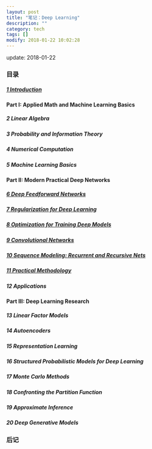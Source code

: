 ```yaml
---
layout: post
title: "笔记：Deep Learning"
description: ""
category: tech
tags: []
modify: 2018-01-22 10:02:28
---
```


update: 2018-01-22

### 目录

##### [1 Introduction](http://nbviewer.jupyter.org/github/facaiy/book_notes/blob/master/deep_learning/Introduction/note.ipynb)

#### Part I: Applied Math and Machine Learning Basics

##### 2 Linear Algebra

##### 3 Probability and Information Theory

##### 4 Numerical Computation

##### 5 Machine Learning Basics

#### Part II: Modern Practical Deep Networks

##### [6 Deep Feedforward Networks](http://nbviewer.jupyter.org/github/facaiy/book_notes/blob/master/deep_learning/Deep_Feedforward_Networks/note.ipynb)

##### [7 Regularization for Deep Learning](http://nbviewer.jupyter.org/github/facaiy/book_notes/blob/master/deep_learning/Regularization_for_Deep_Learning/note.ipynb)

##### [8 Optimization for Training Deep Models](http://nbviewer.jupyter.org/github/facaiy/book_notes/blob/master/deep_learning/Optimization_for_Training_Deep_Models/note.ipynb)

##### [9 Convolutional Networks](http://nbviewer.jupyter.org/github/facaiy/book_notes/blob/master/deep_learning/Convolutional_Networks/note.ipynb)

##### [10 Sequence Modeling: Recurrent and Recursive Nets](http://nbviewer.jupyter.org/github/facaiy/book_notes/blob/master/deep_learning/Sequence_Modeling/note.ipynb)

##### [11 Practical Methodology](http://nbviewer.jupyter.org/github/facaiy/book_notes/blob/master/deep_learning/Practial_Methodology/note.ipynb)

##### 12 Applications

#### Part III: Deep Learning Research

##### 13 Linear Factor Models

##### 14 Autoencoders

##### 15 Representation Learning

##### 16 Structured Probabilistic Models for Deep Learning

##### 17 Monte Carlo Methods

##### 18 Confronting the Partition Function

##### 19 Approximate Inference

##### 20 Deep Generative Models


### 后记
